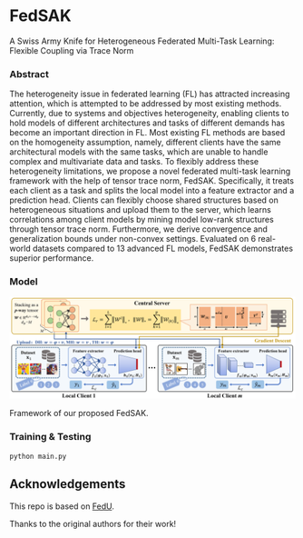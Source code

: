 # FedSAK
A Swiss Army Knife for Heterogeneous Federated Multi-Task Learning: Flexible Coupling via Trace Norm


### Abstract

The heterogeneity issue in federated learning (FL) has attracted increasing attention, which is attempted to be addressed by most existing methods. Currently, due to systems and objectives heterogeneity, enabling clients to hold models of different architectures and tasks of different demands has become an important direction in FL. 
Most existing FL methods are based on the homogeneity assumption, namely, different clients have the same architectural models with the same tasks, which are unable to handle complex and multivariate data and tasks. 
To flexibly address these heterogeneity limitations, we propose a novel federated multi-task learning framework with the help of tensor trace norm, FedSAK. Specifically, it treats each client as a task and splits the local model into a feature extractor and a prediction head. 
Clients can flexibly choose shared structures based on heterogeneous situations and upload them to the server, which learns correlations among client models by mining model low-rank structures through tensor trace norm.
Furthermore, we derive convergence and generalization bounds under non-convex settings. Evaluated on 6 real-world datasets compared to 13 advanced FL models, FedSAK demonstrates superior performance.

### Model

![图片](img/frame.png)

Framework of our proposed FedSAK.

### Training & Testing
```
python main.py
```

## Acknowledgements

This repo is based on [FedU](https://github.com/CharlieDinh/FedU_FMTL). 

Thanks to the original authors for their work!
